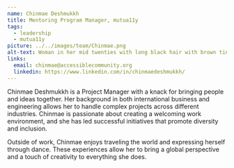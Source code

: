 ```yaml
---
name: Chinmae Deshmukkh
title: Mentoring Program Manager, mutua11y
tags:
  - leadership
  - mutua11y
picture: ../../images/team/Chinmae.png
alt-text: Woman in her mid twenties with long black hair with brown tint at the end  and brown eyes.
links:
  email: chinmae@accessiblecommunity.org
  linkedin: https://www.linkedin.com/in/chinmaedeshmukkh/
---
```


Chinmae Deshmukkh is a Project Manager with a knack for bringing people and ideas together. Her background in both international business and engineering allows her to handle complex projects across different industries. Chinmae is passionate about creating a welcoming work environment, and she has led successful initiatives that promote diversity and inclusion.

Outside of work, Chinmae enjoys traveling the world and expressing herself through dance. These experiences allow her to bring a global perspective and a touch of creativity to everything she does.
